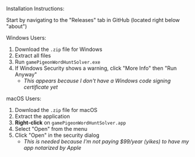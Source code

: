Installation Instructions:

Start by navigating to the "Releases" tab in GitHub (located right below "about")

Windows Users:
1. Download the `.zip` file for Windows
2. Extract all files
3. Run `gamePigeonWordHuntSolver.exe`
4. If Windows Security shows a warning, click "More Info" then "Run Anyway"
    - *This appears because I don't have a Windows code signing certificate yet*

macOS Users:
1. Download the `.zip` file for macOS
2. Extract the application
3. **Right-click** on `gamePigeonWordHuntSolver.app`
4. Select "Open" from the menu
5. Click "Open" in the security dialog
    - *This is needed because I'm not paying $99/year (yikes) to have my app notarized by Apple*
